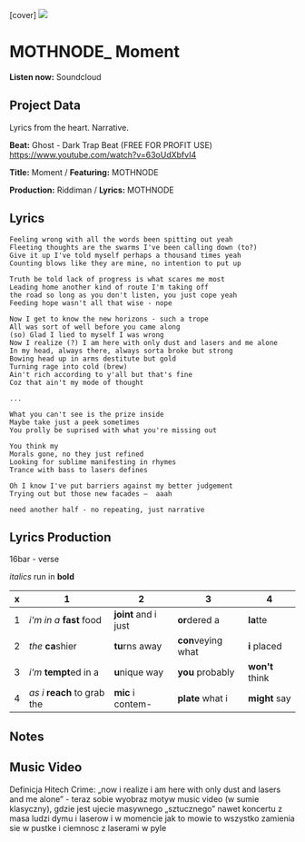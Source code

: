 [cover] ![](57175019_319474918741616_8502199518755923887_n.jpg)

# MOTHNODE_ Moment

**Listen now:** Soundcloud

## Project Data

Lyrics from the heart. Narrative. 

**Beat:** 
Ghost - Dark Trap Beat (FREE FOR PROFIT USE)
https://www.youtube.com/watch?v=63oUdXbfvI4

**Title:** Moment / **Featuring:** MOTHNODE

**Production:** Riddiman / **Lyrics:** MOTHNODE

## Lyrics

```
Feeling wrong with all the words been spitting out yeah
Fleeting thoughts are the swarms I've been calling down (to?)
Give it up I've told myself perhaps a thousand times yeah 
Counting blows like they are mine, no intention to put up 

Truth be told lack of progress is what scares me most
Leading home another kind of route I'm taking off 
the road so long as you don't listen, you just cope yeah
Feeding hope wasn't all that wise - nope

Now I get to know the new horizons - such a trope
All was sort of well before you came along
(so) Glad I lied to myself I was wrong 
Now I realize (?) I am here with only dust and lasers and me alone
In my head, always there, always sorta broke but strong
Bowing head up in arms destitute but gold
Turning rage into cold (brew)
Ain't rich according to y'all but that's fine 
Coz that ain't my mode of thought

...

What you can't see is the prize inside
Maybe take just a peek sometimes
You prolly be suprised with what you're missing out

You think my
Morals gone, no they just refined 
Looking for sublime manifesting in rhymes
Trance with bass to lasers defines

Oh I know I've put barriers against my better judgement
Trying out but those new facades —  aaah

need another half - no repeating, just narrative

```

## Lyrics Production

16bar - verse

*italics* run in
**bold**

| x | 1 | 2 | 3 | 4 |
|---|---|---|---|---|
| 1 | *i'm in a* **fast** food | **joint** and i just  | **or**dered a  | **la**tte  |
| 2 | *the* **ca**shier | **tu**rns away  |  **con**veying what |  **i** placed |
| 3 | *i'm* **tempt**ed in a | **u**nique way  |  **you** probably |  **won't** think |
| 4 | *as i* **reach** to grab the |  **mic** i contem-  | **plate** what i | **might** say |

## Notes

## Music Video

Definicja Hitech Crime: „now i realize i am here with only dust and lasers and me alone” - teraz sobie wyobraz motyw music video (w sumie klasyczny), gdzie jest ujecie masywnego „sztucznego” nawet koncertu z masa ludzi dymu i laserow i w momencie jak to mowie to wszystko zamienia sie w pustke i ciemnosc z laserami w pyle
